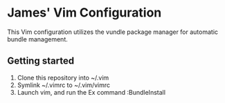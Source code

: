 # James' Vim Configuration

This Vim configuration utilizes the vundle package manager for automatic bundle management.

## Getting started

1. Clone this repository into ~/.vim
2. Symlink ~/.vimrc to ~/.vim/vimrc
3. Launch vim, and run the Ex command :BundleInstall
